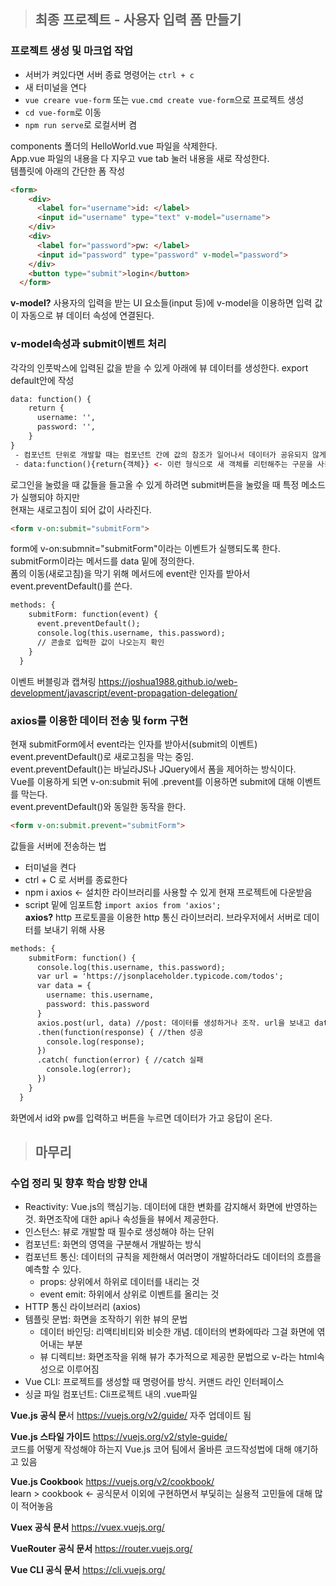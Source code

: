 > ## 최종 프로젝트 - 사용자 입력 폼 만들기
### 프로젝트 생성 및 마크업 작업
 - 서버가 켜있다면 서버 종료 명령어는 `ctrl + c`  
 - 새 터미널을 연다
 - `vue creare vue-form` 또는 `vue.cmd create vue-form`으로 프로젝트 생성   
 - `cd vue-form`로 이동  
 - `npm run serve`로 로컬서버 켬   
   
components 폴더의 HelloWorld.vue 파일을 삭제한다.  
App.vue 파일의 내용을 다 지우고 vue tab 눌러 내용을 새로 작성한다.   
템플릿에 아래의 간단한 폼 작성
```html
<form>
    <div>
      <label for="username">id: </label>
      <input id="username" type="text" v-model="username">
    </div>    
    <div>
      <label for="password">pw: </label>
      <input id="password" type="password" v-model="password">
    </div>
    <button type="submit">login</button>
  </form>
```
**v-model?** 사용자의 입력을 받는 UI 요소들(input 등)에 v-model을 이용하면 입력 값이 자동으로 뷰 데이터 속성에 연결된다.   

### v-model속성과 submit이벤트 처리
각각의 인풋박스에 입력된 값을 받을 수 있게 아래에 뷰 데이터를 생성한다.
export default안에 작성  
```html
data: function() {   
    return {
      username: '',
      password: '',
    }
}
 - 컴포넌트 단위로 개발할 때는 컴포넌트 간에 값의 참조가 일어나서 데이터가 공유되지 않게 
 - data:function(){return{객체}} <- 이런 형식으로 새 객체를 리턴해주는 구문을 사용한다
```
로그인을 눌렀을 때 값들을 들고올 수 있게 하려면 submit버튼을 눌렀을 때 특정 메소드가 실행되야 하지만    
현재는 새로고침이 되어 값이 사라진다.   
```html
<form v-on:submit="submitForm">
```
form에 v-on:submnit="submitForm"이라는 이벤트가 실행되도록 한다. submitForm이라는 메서드를 data 밑에 정의한다.   
폼의 이동(새로고침)을 막기 위해 메서드에 event란 인자를 받아서 event.preventDefault()를 쓴다.   
```html
methods: {
    submitForm: function(event) {
      event.preventDefault(); 
      console.log(this.username, this.password);
      // 콘솔로 입력한 값이 나오는지 확인 
    }
  }
```
이벤트 버블링과 캡쳐링 https://joshua1988.github.io/web-development/javascript/event-propagation-delegation/   

### axios를 이용한 데이터 전송 및 form 구현
현재 submitForm에서 event라는 인자를 받아서(submit의 이벤트) event.preventDefault()로 새로고침을 막는 중임.   
event.preventDefault()는 바닐라JS나 JQuery에서 폼을 제어하는 방식이다.  
Vue를 이용하게 되면 v-on:submit 뒤에 .prevent를 이용하면 submit에 대해 이벤트를 막는다.   
event.preventDefault()와 동일한 동작을 한다.   
``` html 
<form v-on:submit.prevent="submitForm">
```
    
값들을 서버에 전송하는 법   
 - 터미널을 켠다
 - ctrl + C 로 서버를 종료한다
 - npm i axios <- 설치한 라이브러리를 사용할 수 있게 현재 프로젝트에 다운받음
 - script 밑에 임포트함 `import axios from 'axios'; `   
**axios?** http 프로토콜을 이용한 http 통신 라이브러리. 브라우저에서 서버로 데이터를 보내기 위해 사용    
```html
methods: {
    submitForm: function() {
      console.log(this.username, this.password);
      var url = 'https://jsonplaceholder.typicode.com/todos';
      var data = {
        username: this.username,
        password: this.password
      }
      axios.post(url, data) //post: 데이터를 생성하거나 조작. url을 보내고 data를 넘김
      .then(function(response) { //then 성공
        console.log(response);
      })
      .catch( function(error) { //catch 실패
        console.log(error);
      })
    }
  }
```
화면에서 id와 pw를 입력하고 버튼을 누르면 데이터가 가고 응답이 온다.   
   
>## 마무리
### 수업 정리 및 향후 학습 방향 안내
 - Reactivity: Vue.js의 핵심기능. 데이터에 대한 변화를 감지해서 화면에 반영하는 것. 화면조작에 대한 api나 속성들을 뷰에서 제공한다.   
 - 인스턴스: 뷰로 개발할 때 필수로 생성해야 하는 단위
 - 컴포넌트: 화면의 영역을 구분해서 개발하는 방식
 - 컴포넌트 통신: 데이터의 규칙을 제한해서 여러명이 개발하더라도 데이터의 흐름을 예측할 수 있다.
   - props: 상위에서 하위로 데이터를 내리는 것
   - event emit: 하위에서 상위로 이벤트를 올리는 것
 - HTTP 통신 라이브러리 (axios)
 - 템플릿 문법: 화면을 조작하기 위한 뷰의 문법
   - 데이터 바인딩: 리액티비티와 비슷한 개념. 데이터의 변화에따라 그걸 화면에 엮어내는 부분
   - 뷰 디렉티브: 화면조작을 위해 뷰가 추가적으로 제공한 문법으로 v-라는 html속성으로 이루어짐
 - Vue CLI: 프로젝트를 생성할 때 명령어를 방식. 커맨드 라인 인터페이스
 - 싱글 파일 컴포넌트: Cli프로젝트 내의 .vue파일
   
**Vue.js 공식 문**서 https://vuejs.org/v2/guide/   자주 업데이트 됨   
   
**Vue.js 스타일 가이드** https://vuejs.org/v2/style-guide/   
코드를 어떻게 작성해야 하는지 Vue.js 코어 팀에서 올바른 코드작성법에 대해 얘기하고 있음  
   
**Vue.js Cookboo**k  https://vuejs.org/v2/cookbook/   
learn > cookbook <- 공식문서 이외에 구현하면서 부딫히는 실용적 고민들에 대해 많이 적어놓음   
   
**Vuex 공식 문서** https://vuex.vuejs.org/   
   
**VueRouter 공식 문서** https://router.vuejs.org/   
   
**Vue CLI 공식 문서** https://cli.vuejs.org/   
   
